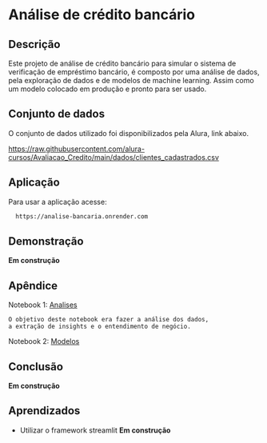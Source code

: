 
# Análise de crédito bancário  


## Descrição

Este projeto de análise de crédito bancário para simular o sistema de verificação de empréstimo bancário, é composto por uma análise de dados, pela exploração de dados e de modelos de machine learning. Assim como um modelo colocado em produção e pronto para ser usado.

## Conjunto de dados

O conjunto de dados utilizado foi disponibilizados pela Alura, link abaixo.

https://raw.githubusercontent.com/alura-cursos/Avaliacao_Credito/main/dados/clientes_cadastrados.csv


## Aplicação

Para usar a aplicação acesse:
 
```bash
  https://analise-bancaria.onrender.com
```



## Demonstração

**Em construção**


## Apêndice

Notebook 1: <a href="hhttps://github.com/HammadN98/analise_de_credito_bancario/blob/main/notebooks/Analise.ipynb">Analises</a>

    O objetivo deste notebook era fazer a análise dos dados, 
    a extração de insights e o entendimento de negócio.



Notebook 2: <a href="https://github.com/HammadN98/analise_de_credito_bancario/blob/main/notebooks/Modelos.ipynb">Modelos</a>



## Conclusão

**Em construção**
## Aprendizados

  * Utilizar o framework streamlit
**Em construção**

